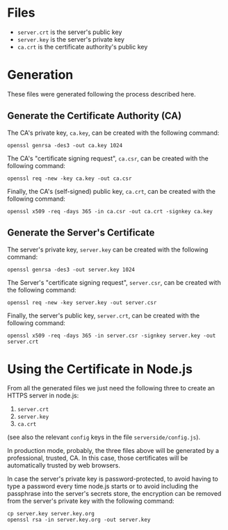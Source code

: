﻿# Files

* ```server.crt``` is the server's public key
* ```server.key``` is the server's private key
* ```ca.crt``` is the certificate authority's public key

# Generation

These files were generated following the process described here.

## Generate the Certificate Authority (CA)

The CA's private key, ```ca.key```, can be created with the following command:

```
openssl genrsa -des3 -out ca.key 1024
```

The CA's "certificate signing request", ```ca.csr```, can be created with the following command:

```
openssl req -new -key ca.key -out ca.csr
```

Finally, the CA's (self-signed) public key, ```ca.crt```, can be created with the following command:

```
openssl x509 -req -days 365 -in ca.csr -out ca.crt -signkey ca.key
```

## Generate the Server's Certificate

The server's private key, ```server.key``` can be created with the following command:

```
openssl genrsa -des3 -out server.key 1024
```

The Server's "certificate signing request", ```server.csr```, can be created with the following command:

```
openssl req -new -key server.key -out server.csr
```

Finally, the server's public key, ```server.crt```, can be created with the following command:

```
openssl x509 -req -days 365 -in server.csr -signkey server.key -out server.crt
```

# Using the Certificate in Node.js

From all the generated files we just need the following three to create an HTTPS server in node.js:

1. ```server.crt```
2. ```server.key```
3. ```ca.crt```

(see also the relevant ```config``` keys in the file ```serverside/config.js```).

In production mode, probably, the three files above will be generated by a professional, trusted,
CA. In this case, those certificates will be automatically trusted by web browsers.

In case the server's private key is password-protected, to avoid having to type a password every
time node.js starts or to avoid including the passphrase into the server's secrets store, 
the encryption can be removed from the server's private key with the following command:

```
cp server.key server.key.org
openssl rsa -in server.key.org -out server.key
```
